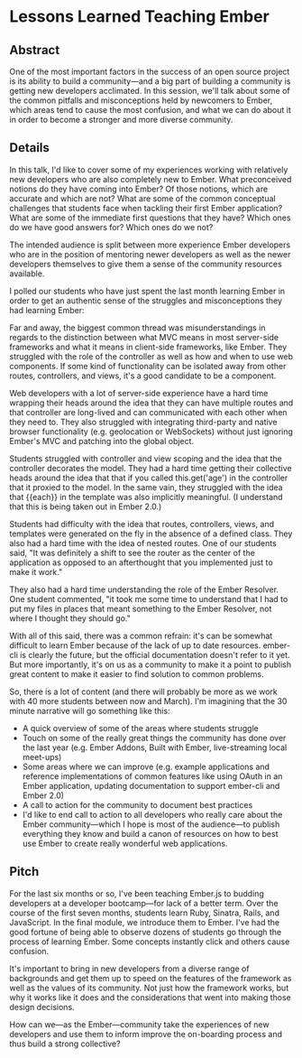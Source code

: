 # Lessons Learned Teaching Ember

## Abstract
One of the most important factors in the success of an open source project is its ability to build a community—and a big part of building a community is getting new developers acclimated. In this session, we'll talk about some of the common pitfalls and misconceptions held by newcomers to Ember, which areas tend to cause the most confusion, and what we can do about it in order to become a stronger and more diverse community.

## Details
In this talk, I'd like to cover some of my experiences working with relatively new developers who are also completely new to Ember. What preconceived notions do they have coming into Ember? Of those notions, which are accurate and which are not? What are some of the common conceptual challenges that students face when tackling their first Ember application? What are some of the immediate first questions that they have? Which ones do we have good answers for? Which ones do we not?

The intended audience is split between more experience Ember developers who are in the position of mentoring newer developers as well as the newer developers themselves to give them a sense of the community resources available.

I polled our students who have just spent the last month learning Ember in order to get an authentic sense of the struggles and misconceptions they had learning Ember:

Far and away, the biggest common thread was misunderstandings in regards to the distinction between what MVC means in most server-side frameworks and what it means in client-side frameworks, like Ember. They struggled with the role of the controller as well as how and when to use web components. If some kind of functionality can be isolated away from other routes, controllers, and views, it's a good candidate to be a component.

Web developers with a lot of server-side experience have a hard time wrapping their heads around the idea that they can have multiple routes and that controller are long-lived and can communicated with each other when they need to. They also struggled with integrating third-party and native browser functionality (e.g. geolocation or WebSockets) without just ignoring Ember's MVC and patching into the global object.

Students struggled with controller and view scoping and the idea that the controller decorates the model. They had a hard time getting their collective heads around the idea that that if you called this.get('age') in the controller that it proxied to the model. In the same vain, they struggled with the idea that {{each}} in the template was also implicitly meaningful. (I understand that this is being taken out in Ember 2.0.)

Students had difficulty with the idea that routes, controllers, views, and templates were generated on the fly in the absence of a defined class. They also had a hard time with the idea of nested routes. One of our students said, "It was definitely a shift to see the router as the center of the application as opposed to an afterthought that you implemented just to make it work."

They also had a hard time understanding the role of the Ember Resolver. One student commented, "it took me some time to understand that I had to put my files in places that meant something to the Ember Resolver, not where I thought they should go."

With all of this said, there was a common refrain: it's can be somewhat difficult to learn Ember because of the lack of up to date resources. ember-cli is clearly the future, but the official documentation doesn't refer to it yet. But more importantly, it's on us as a community to make it a point to publish great content to make it easier to find solution to common problems.

So, there is a lot of content (and there will probably be more as we work with 40 more students between now and March). I'm imagining that the 30 minute narrative will go something like this:

* A quick overview of some of the areas where students struggle
* Touch on some of the really great things the community has done over the last year (e.g. Ember Addons, Built with Ember, live-streaming local meet-ups)
* Some areas where we can improve (e.g. example applications and reference implementations of common features like using OAuth in an Ember application, updating documentation to support ember-cli and Ember 2.0)
* A call to action for the community to document best practices
* I'd like to end call to action to all developers who really care about the Ember community—which I hope is most of the audience—to publish everything they know and build a canon of resources on how to best use Ember to create really wonderful web applications.

## Pitch

For the last six months or so, I've been teaching Ember.js to budding developers at a developer bootcamp—for lack of a better term. Over the course of the first seven months, students learn Ruby, Sinatra, Rails, and JavaScript. In the final module, we introduce them to Ember. I've had the good fortune of being able to observe dozens of students go through the process of learning Ember. Some concepts instantly click and others cause confusion.

It's important to bring in new developers from a diverse range of backgrounds and get them up to speed on the features of the framework as well as the values of its community. Not just how the framework works, but why it works like it does and the considerations that went into making those design decisions.

How can we—as the Ember—community take the experiences of new developers and use them to inform improve the on-boarding process and thus build a strong collective?